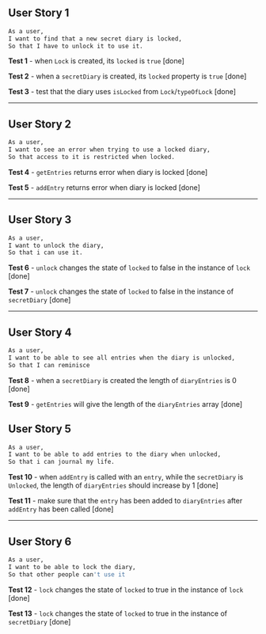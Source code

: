 ## User Story 1

```sh
As a user,
I want to find that a new secret diary is locked,
So that I have to unlock it to use it.
```
**Test 1** - when `Lock` is created, its `locked` is `true` [done]

**Test 2** - when a `secretDiary` is created, its `locked` property is `true` [done]

**Test 3** - test that the diary uses `isLocked` from `Lock`/`typeOfLock` [done]

---
## User Story 2

```sh
As a user,
I want to see an error when trying to use a locked diary,
So that access to it is restricted when locked.
```

**Test 4** - `getEntries` returns error when diary is locked [done]

**Test 5** - `addEntry` returns error when diary is locked [done]

---
## User Story 3

```sh
As a user,
I want to unlock the diary,
So that i can use it.
```

**Test 6** - `unlock` changes the state of `locked` to false in the instance of `lock` [done]

**Test 7** - `unlock` changes the state of `locked` to false in the instance of `secretDiary` [done]

---

## User Story 4

```sh
As a user,
I want to be able to see all entries when the diary is unlocked,
So that I can reminisce
```

**Test 8** - when a `secretDiary` is created the length of `diaryEntries` is 0 [done]

**Test 9** - `getEntries` will give the length of the `diaryEntries` array [done]

## User Story 5

```sh
As a user,
I want to be able to add entries to the diary when unlocked,
So that i can journal my life.
```

**Test 10** - when `addEntry` is called with an `entry`, while the `secretDiary` is `Unlocked`, the length of `diaryEntries` should increase by 1 [done]

**Test 11** - make sure that the `entry` has been added to `diaryEntries` after `addEntry` has been called [done]

---

## User Story 6

```sh
As a user,
I want to be able to lock the diary,
So that other people can't use it
```

**Test 12** - `lock` changes the state of `locked` to true in the instance of `lock` [done]

**Test 13** - `lock` changes the state of `locked` to true in the instance of `secretDiary` [done]


